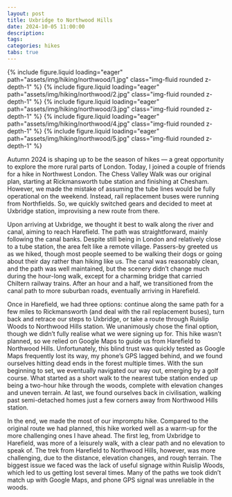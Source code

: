 ```yaml
---
layout: post
title: Uxbridge to Northwood Hills
date: 2024-10-05 11:00:00
description:
tags:
categories: hikes
tabs: true
---
```


<swiper-container keyboard="true" navigation="true" pagination="true" pagination-clickable="true" pagination-dynamic-bullets="true" rewind="true">
  <swiper-slide>{% include figure.liquid loading="eager" path="assets/img/hiking/northwood/1.jpg" class="img-fluid rounded z-depth-1" %}</swiper-slide>
  <swiper-slide>{% include figure.liquid loading="eager" path="assets/img/hiking/northwood/2.jpg" class="img-fluid rounded z-depth-1" %}</swiper-slide>
  <swiper-slide>{% include figure.liquid loading="eager" path="assets/img/hiking/northwood/3.jpg" class="img-fluid rounded z-depth-1" %}</swiper-slide>
  <swiper-slide>{% include figure.liquid loading="eager" path="assets/img/hiking/northwood/4.jpg" class="img-fluid rounded z-depth-1" %}</swiper-slide>
  <swiper-slide>{% include figure.liquid loading="eager" path="assets/img/hiking/northwood/5.jpg" class="img-fluid rounded z-depth-1" %}</swiper-slide>
</swiper-container>

Autumn 2024 is shaping up to be the season of hikes — a great opportunity to explore the more rural parts of London.
Today, I joined a couple of friends for a hike in Northwest London.
The Chess Valley Walk was our original plan, starting at Rickmansworth tube station and finishing at Chesham.
However, we made the mistake of assuming the tube lines would be fully operational on the weekend.
Instead, rail replacement buses were running from Northfields.
So, we quickly switched gears and decided to meet at Uxbridge station, improvising a new route from there.

Upon arriving at Uxbridge, we thought it best to walk along the river and canal, aiming to reach Harefield.
The path was straightforward, mainly following the canal banks.
Despite still being in London and relatively close to a tube station, the area felt like a remote village.
Passers-by greeted us as we hiked, though most people seemed to be walking their dogs or going about their day rather than hiking like us.
The canal was reasonably clean, and the path was well maintained, but the scenery didn’t change much during the hour-long walk, except for a charming bridge that carried Chiltern railway trains.
After an hour and a half, we transitioned from the canal path to more suburban roads, eventually arriving in Harefield.

Once in Harefield, we had three options: continue along the same path for a few miles to Rickmansworth (and deal with the rail replacement buses), turn back and retrace our steps to Uxbridge, or take a route through Ruislip Woods to Northwood Hills station.
We unanimously chose the final option, though we didn’t fully realise what we were signing up for.
This hike wasn’t planned, so we relied on Google Maps to guide us from Harefield to Northwood Hills.
Unfortunately, this blind trust was quickly tested as Google Maps frequently lost its way, my phone’s GPS lagged behind, and we found ourselves hitting dead ends in the forest multiple times.
With the sun beginning to set, we eventually navigated our way out, emerging by a golf course.
What started as a short walk to the nearest tube station ended up being a two-hour hike through the woods, complete with elevation changes and uneven terrain.
At last, we found ourselves back in civilisation, walking past semi-detached homes just a few corners away from Northwood Hills station.

In the end, we made the most of our impromptu hike.
Compared to the original route we had planned, this hike worked well as a warm-up for the more challenging ones I have ahead.
The first leg, from Uxbridge to Harefield, was more of a leisurely walk, with a clear path and no elevation to speak of.
The trek from Harefield to Northwood Hills, however, was more challenging, due to the distance, elevation changes, and rough terrain.
The biggest issue we faced was the lack of useful signage within Ruislip Woods, which led to us getting lost several times.
Many of the paths we took didn’t match up with Google Maps, and phone GPS signal was unreliable in the woods.
